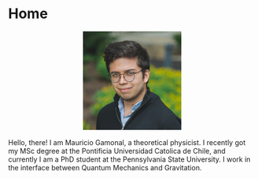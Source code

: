# Home

<div align="center">
  <img src="/Perfil-PennState.jpeg" alt="Mauricio's profile picture" width="200" height="200">
</div>


Hello, there! I am Mauricio Gamonal, a theoretical physicist. I recently got my MSc degree at the Pontificia Universidad Catolica de Chile, and currently I am a PhD student at the Pennsylvania State University. I work in the interface between Quantum Mechanics and Gravitation. 

